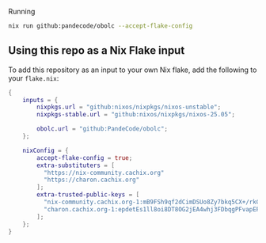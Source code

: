 Running

```bash
nix run github:pandecode/obolc --accept-flake-config
```

## Using this repo as a Nix Flake input

To add this repository as an input to your own Nix flake, add the following to your `flake.nix`:

```nix
{
    inputs = {
        nixpkgs.url = "github:nixos/nixpkgs/nixos-unstable";
        nixpkgs-stable.url = "github:nixos/nixpkgs/nixos-25.05";

        obolc.url = "github:PandeCode/obolc";
    };

    nixConfig = {
        accept-flake-config = true;
        extra-substituters = [
          "https://nix-community.cachix.org"
          "https://charon.cachix.org"
        ];
        extra-trusted-public-keys = [
          "nix-community.cachix.org-1:mB9FSh9qf2dCimDSUo8Zy7bkq5CX+/rkCWyvRCYg3Fs="
          "charon.cachix.org-1:epdetEs1ll8oi8DT8OG2jEA4whj3FDbqgPFvapEPbY8="
        ];
    };
}
```
